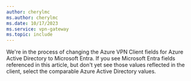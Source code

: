 ```yaml
---
author: cherylmc
ms.author: cherylmc
ms.date: 10/17/2023
ms.service: vpn-gateway
ms.topic: include
---
```


We're in the process of changing the Azure VPN Client fields for Azure Active Directory to Microsoft Entra. If you see Microsoft Entra fields referenced in this article, but don't yet see those values reflected in the client, select the comparable Azure Active Directory values.
